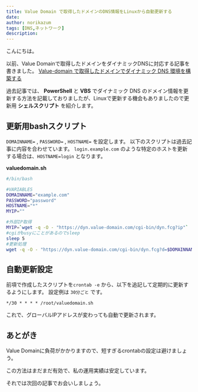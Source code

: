```yaml
---
title: Value Domain で取得したドメインのDNS情報をLinuxから自動更新する
date: 
author: norikazum
tags: [DNS,ネットワーク]
description: 
---
```


こんにちは。

以前、Value Domainで取得したドメインをダイナミックDNSに対応する記事を書きました。
[Value-domain で取得したドメインでダイナミック DNS 環境を構築する](https://mseeeen.msen.jp/build-dynamic-dns-with-value-domain/)

過去記事では、 **PowerShell** と **VBS** でダイナミック DNS のドメイン情報を更新する方法を記載しておりましたが、Linuxで更新する機会もありましたので更新用 **シェルスクリプト** を紹介します。

## 更新用bashスクリプト
`DOMAINNAME=` , `PASSWORD=` , `HOSTNAME=` を設定します。
以下のスクリプトは過去記事に内容を合わせています。
`login.example.com` のような特定のホストを更新する場合は、`HOSTNAME=login` となります。 

**valuedomain.sh**
```bash:title=valuedomain.sh
#/bin/bash

#VARIABLES
DOMAINNAME="example.com"
PASSWORD="password"
HOSTNAME="*"
MYIP=""

#外部IP取得
MYIP=`wget -q -O - "https://dyn.value-domain.com/cgi-bin/dyn.fcg?ip"`
#cgiがbusyにことがあるのでsleep
sleep 5
#更新処理
wget -q -O - "https://dyn.value-domain.com/cgi-bin/dyn.fcg?d=$DOMAINNAME&p=$PASSWORD&h=$HOSTNAME&i=$MYIP"
```

## 自動更新設定
前項で作成したスクリプトを`crontab -e` から、以下を追記して定期的に更新するようにします。
設定例は `30分ごと` です。

```:title=crontab -e
*/30 * * * * /root/valuedomain.sh
```

これで、グローバルIPアドレスが変わっても自動で更新されます。

## あとがき
Value Domainに負荷がかかりますので、短すぎるcrontabの設定は避けましょう。

この方法はまだまだ有効で、私の運用実績は安定しています。

それでは次回の記事でお会いしましょう。
